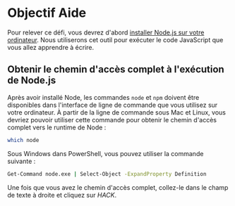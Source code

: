 # Objectif Aide

Pour relever ce défi, vous devrez d'abord [installer Node.js sur votre ordinateur](https://www.nodejs.org). Nous utiliserons cet outil pour exécuter le code JavaScript que vous allez apprendre à écrire.

## Obtenir le chemin d'accès complet à l'exécution de Node.js

Après avoir installé Node, les commandes `node` et `npm` doivent être disponibles dans l'interface de ligne de commande que vous utilisez sur votre ordinateur. À partir de la ligne de commande sous Mac et Linux, vous devriez pouvoir utiliser cette commande pour obtenir le chemin d'accès complet vers le runtime de Node&nbsp;:

```bash
which node
```

Sous Windows dans PowerShell, vous pouvez utiliser la commande suivante&nbsp;:

```bash
Get-Command node.exe | Select-Object -ExpandProperty Definition
```

Une fois que vous avez le chemin d'accès complet, collez-le dans le champ de texte à droite et cliquez sur *HACK*.
